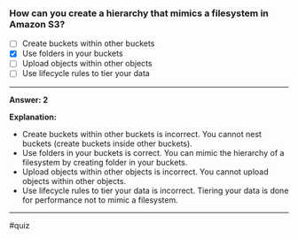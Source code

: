 ### **How can you create a hierarchy that mimics a filesystem in Amazon S3?**

- [ ] Create buckets within other buckets
- [x] Use folders in your buckets
- [ ] Upload objects within other objects
- [ ] Use lifecycle rules to tier your data

---- 
**Answer: 2**

**Explanation:**

- Create buckets within other buckets is incorrect. You cannot nest buckets (create buckets inside other buckets).
- Use folders in your buckets is correct. You can mimic the hierarchy of a filesystem by creating folder in your buckets.
- Upload objects within other objects is incorrect. You cannot upload objects within other objects.
- Use lifecycle rules to tier your data is incorrect. Tiering your data is done for performance not to mimic a filesystem.

---- 
#quiz 
